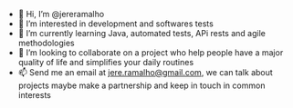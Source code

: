 - 👋 Hi, I’m @jereramalho
- 👀 I’m interested in development and softwares tests
- 🌱 I’m currently learning Java, automated tests, APi rests and agile methodologies
- 💞️ I’m looking to collaborate on a project who help people have a major quality of life and simplifies your daily routines
- 📫 Send me an email at jere.ramalho@gmail.com, we can talk about projects maybe make a partnership and keep in touch in common interests

<!---
jereramalho/jereramalho is a ✨ special ✨ repository because its `README.md` (this file) appears on your GitHub profile.
You can click the Preview link to take a look at your changes.
--->
